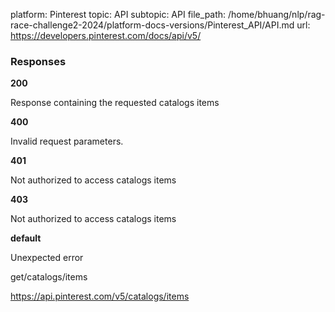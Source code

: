 platform: Pinterest
topic: API
subtopic: API
file_path: /home/bhuang/nlp/rag-race-challenge2-2024/platform-docs-versions/Pinterest_API/API.md
url: https://developers.pinterest.com/docs/api/v5/

### Responses

**200**

Response containing the requested catalogs items

**400**

Invalid request parameters.

**401**

Not authorized to access catalogs items

**403**

Not authorized to access catalogs items

**default**

Unexpected error

get/catalogs/items

https://api.pinterest.com/v5/catalogs/items